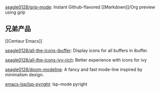 



[seagle0128/grip-mode](https://github.com/seagle0128/grip-mode): Instant Github-flavored [[Markdown]]/Org preview using grip



## 兄弟产品

[[Centaur Emacs]]

[seagle0128/all-the-icons-ibuffer](https://github.com/seagle0128/all-the-icons-ibuffer): Display icons for all buffers in ibuffer.

[seagle0128/all-the-icons-ivy-rich](https://github.com/seagle0128/all-the-icons-ivy-rich): Better experience with icons for ivy

[seagle0128/doom-modeline](https://github.com/seagle0128/doom-modeline): A fancy and fast mode-line inspired by minimalism design.

[emacs-lsp/lsp-pyright](https://github.com/emacs-lsp/lsp-pyright): lsp-mode pyright



